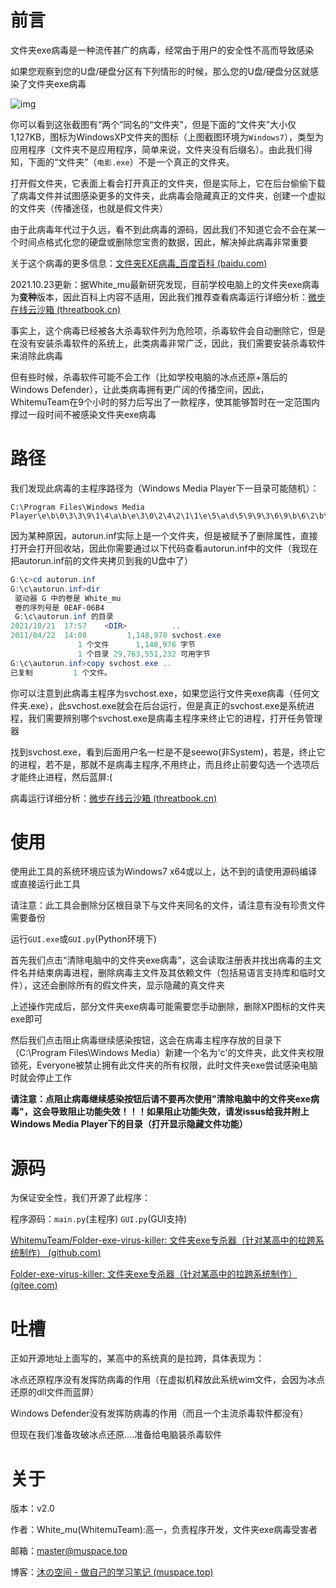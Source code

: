 # 前言

文件夹exe病毒是一种流传甚广的病毒，经常由于用户的安全性不高而导致感染

如果您观察到您的U盘/硬盘分区有下列情形的时候，那么您的U盘/硬盘分区就感染了文件夹exe病毒

![img](https://bkimg.cdn.bcebos.com/pic/4a36acaf2edda3ccc30e3f0406e93901213f9228)

你可以看到这张截图有“两个”同名的“文件夹”，但是下面的“文件夹”大小仅1,127KB，图标为WindowsXP文件夹的图标（上图截图环境为`Windows7`），类型为应用程序（文件夹不是应用程序，简单来说，文件夹没有后缀名）。由此我们得知，下面的“文件夹”（`电影.exe`）不是一个真正的文件夹。

打开假文件夹，它表面上看会打开真正的文件夹，但是实际上，它在后台偷偷下载了病毒文件并试图感染更多的文件夹，此病毒会隐藏真正的文件夹，创建一个虚拟的文件夹（传播途径，也就是假文件夹）

由于此病毒年代过于久远，看不到此病毒的源码，因此我们不知道它会不会在某一个时间点格式化您的硬盘或删除您宝贵的数据，因此，解决掉此病毒非常重要

关于这个病毒的更多信息：[文件夹EXE病毒_百度百科 (baidu.com)](https://baike.baidu.com/item/文件夹EXE病毒/263553)

2021.10.23更新：据White_mu最新研究发现，目前学校电脑上的文件夹exe病毒为**变种**版本，因此百科上内容不适用，因此我们推荐查看病毒运行详细分析：[微步在线云沙箱 (threatbook.cn)](https://s.threatbook.cn/report/file/ac4b91258b3a675af14a1674288f04512deb0c166d4f0eaa93a4b1fa24e62b3f/?env=win7_sp1_enx86_office2013)

事实上，这个病毒已经被各大杀毒软件列为危险项，杀毒软件会自动删除它，但是在没有安装杀毒软件的系统上，此类病毒非常广泛，因此，我们需要安装杀毒软件来消除此病毒

但有些时候，杀毒软件可能不会工作（比如学校电脑的冰点还原+落后的Windows Defender），让此类病毒拥有更广阔的传播空间，因此，WhitemuTeam在9个小时的努力后写出了一款程序，使其能够暂时在一定范围内撑过一段时间不被感染文件夹exe病毒

# 路径

我们发现此病毒的主程序路径为（Windows Media Player下一目录可能随机）：

```
C:\Program Files\Windows Media Player\e\b\0\3\3\9\1\4\a\b\e\3\0\2\4\2\1\1\e\5\a\d\5\9\9\3\6\9\b\6\2\b\autorun.inf\svchost.exe
```

因为某种原因，autorun.inf实际上是一个文件夹，但是被赋予了删除属性，直接打开会打开回收站，因此你需要通过以下代码查看autorun.inf中的文件（我现在把autorun.inf前的文件夹拷贝到我的U盘中了）

```powershell
G:\c>cd autorun.inf
G:\c\autorun.inf>dir
 驱动器 G 中的卷是 White_mu
 卷的序列号是 0EAF-06B4
 G:\c\autorun.inf 的目录
2021/10/21  17:57    <DIR>          ..
2011/04/22  14:08         1,148,978 svchost.exe
               1 个文件      1,148,978 字节
               1 个目录 29,763,551,232 可用字节
G:\c\autorun.inf>copy svchost.exe ..
已复制         1 个文件。
```

你可以注意到此病毒主程序为svchost.exe，如果您运行文件夹exe病毒（任何文件夹.exe），此svchost.exe就会在后台运行，但是真正的svchost.exe是系统进程，我们需要辨别哪个svchost.exe是病毒主程序来终止它的进程，打开任务管理器

找到svchost.exe，看到后面用户名一栏是不是seewo(非System)，若是，终止它的进程，若不是，那就不是病毒主程序,不用终止，而且终止前要勾选一个选项后才能终止进程，然后蓝屏:(

病毒运行详细分析：[微步在线云沙箱 (threatbook.cn)](https://s.threatbook.cn/report/file/ac4b91258b3a675af14a1674288f04512deb0c166d4f0eaa93a4b1fa24e62b3f/?env=win7_sp1_enx86_office2013)

# 使用

使用此工具的系统环境应该为Windows7 x64或以上，达不到的请使用源码编译或直接运行此工具

请注意：此工具会删除分区根目录下与文件夹同名的文件，请注意有没有珍贵文件需要备份

运行`GUI.exe`或`GUI.py`(Python环境下)

首先我们点击“清除电脑中的文件夹exe病毒”，这会读取注册表并找出病毒的主文件名并结束病毒进程，删除病毒主文件及其依赖文件（包括易语言支持库和临时文件），这还会删除所有的假文件夹，显示隐藏的真文件夹

上述操作完成后，部分文件夹exe病毒可能需要您手动删除，删除XP图标的文件夹exe即可

然后我们点击阻止病毒继续感染按钮，这会在病毒主程序存放的目录下（C:\Program Files\Windows Media）新建一个名为'c'的文件夹，此文件夹权限锁死，Everyone被禁止拥有此文件夹的所有权限，此时文件夹exe尝试感染电脑时就会停止工作

**请注意：点阻止病毒继续感染按钮后请不要再次使用"清除电脑中的文件夹exe病毒"，这会导致阻止功能失效！！！如果阻止功能失效，请发issus给我并附上Windows Media Player下的目录（打开显示隐藏文件功能）**

# 源码

为保证安全性，我们开源了此程序：

程序源码：`main.py`(主程序) `GUI.py`(GUI支持) 

[WhitemuTeam/Folder-exe-virus-killer: 文件夹exe专杀器（针对某高中的拉跨系统制作） (github.com)](https://github.com/WhitemuTeam/Folder-exe-virus-killer)

[Folder-exe-virus-killer: 文件夹exe专杀器（针对某高中的拉跨系统制作） (gitee.com)](https://gitee.com/WhitemuTeam/Folder-exe-virus-killer)

# 吐槽

正如开源地址上面写的，某高中的系统真的是拉跨，具体表现为：

冰点还原程序没有发挥防病毒的作用（在虚拟机释放此系统wim文件，会因为冰点还原的dll文件而蓝屏）

Windows Defender没有发挥防病毒的作用（而且一个主流杀毒软件都没有）

但现在我们准备攻破冰点还原....准备给电脑装杀毒软件

# 关于

版本：v2.0

作者：White_mu(WhitemuTeam):高一，负责程序开发，文件夹exe病毒受害者

邮箱：master@muspace.top

博客：[沐の空间 - 做自己的学习笔记 (muspace.top)](https://muspace.top/)